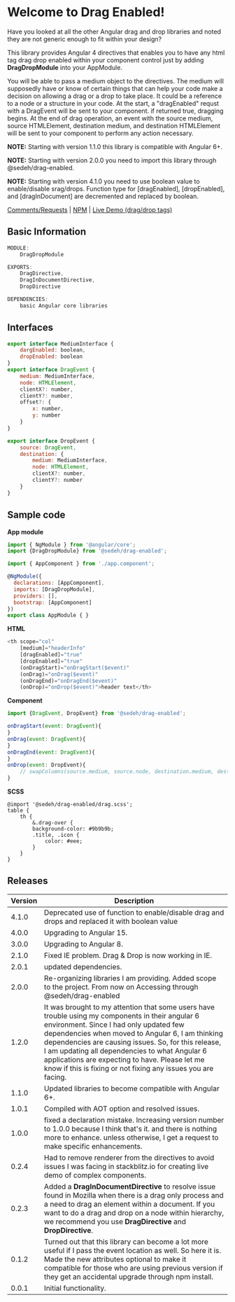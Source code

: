 
# Welcome to Drag Enabled!
Have you looked at all the other Angular drag and drop libraries and noted they are not generic enough to fit within your design?

This library provides Angular 4 directives that enables you to have any html tag drag drop enabled within your component control just by adding **DragDropModule** into your AppModule.

You will be able to pass a medium object to the directives. The medium will supposedly have or know of certain things that can help your code make a decision on allowing a drag or a drop to take place. It could be a reference to a node or a structure in your code. At the start, a "dragEnabled" requst with a DragEvent will be sent to your component. if returned true, dragging begins. At the end of drag operation, an event with the source medium, source HTMLElement, destination medium, and destination HTMLElement will be sent to your component to perform any action necessary.

**NOTE:** Starting with version 1.1.0 this library is compatible with Angular 6+.

**NOTE:** Starting with version 2.0.0 you need to import this library through @sedeh/drag-enabled.

**NOTE:** Starting with version 4.1.0 you need to use boolean value to enable/disable srag/drops. Function type for [dragEnabled], [dropEnabled], and [dragInDocument] are decremented and replaced by boolean.

[Comments/Requests](https://github.com/msalehisedeh/drag-enabled/issues) | 
[NPM](https://www.npmjs.com/package/@sedeh/drag-enabled) | 
[Live Demo (drag/drop tags)](https://tagbox.stackblitz.io)

## Basic Information

```javascript
MODULE:
	DragDropModule

EXPORTS:
	DragDirective,
	DragInDocumentDirective,
	DropDirective

DEPENDENCIES:
	basic Angular core libraries
```

## Interfaces

```javascript
export interface MediumInterface {
    dargEnabled: boolean,
    dropEnabled: boolean
}
export interface DragEvent {
	medium: MediumInterface,
	node: HTMLElement,
	clientX?: number,
	clientY?: number,
	offset?: {
		x: number,
		y: number
	}
}

export interface DropEvent {
	source: DragEvent,
	destination: {
		medium: MediumInterface,
		node: HTMLElement,
		clientX?: number,
		clientY?: number
	}
}
```

## Sample code

**App module**
```javascript
import { NgModule } from '@angular/core';
import {DragDropModule} from '@sedeh/drag-enabled';

import { AppComponent } from './app.component';

@NgModule({
  declarations: [AppComponent],
  imports: [DragDropModule],
  providers: [],
  bootstrap: [AppComponent]
})
export class AppModule { }
```

**HTML**
```javascript
<th scope="col"
	[medium]="headerInfo"
	[dragEnabled]="true"
	[dropEnabled]="true"
	(onDragStart)="onDragStart($event)"
	(onDrag)="onDrag($event)"
	(onDragEnd)="onDragEnd($event)"
	(onDrop)="onDrop($event)">header text</th>
```

**Component**
```javascript
import {DragEvent, DropEvent} from '@sedeh/drag-enabled';

onDragStart(event: DragEvent){
}
onDrag(event: DragEvent){
}
onDragEnd(event: DragEvent){
}
onDrop(event: DropEvent){
	// swapColumns(source.medium, source.node, destination.medium, destination.node);
}
```

**SCSS**
```
@import '@sedeh/drag-enabled/drag.scss';
table {
	th {
		&.drag-over {
		background-color: #9b9b9b;
		.title, .icon {
			color: #eee;
		}
	}
}
```

## Releases

| Version  |Description                                                                                                                                  |
|----------|---------------------------------------------------------------------------------------------------------------------------------------------|
|4.1.0     |Deprecated use of function to enable/disable drag and drops and replaced it with boolean value                                               |
|4.0.0     |Upgrading to Angular 15.                                                                                                                     |
|3.0.0     |Upgrading to Angular 8.                                                                                                                      |
|2.1.0     |Fixed IE problem. Drag & Drop is now working in IE.                                                                                          |
|2.0.1     |updated dependencies.                                                                                                                        |
|2.0.0     |Re-organizing libraries I am providing. Added scope to the project. From now on Accessing through @sedeh/drag-enabled                        |
|1.2.0     |It was brought to my attention that some users have trouble using my components in their angular 6 environment. Since I had only updated few dependencies when moved to Angular 6, I am thinking dependencies are causing issues. So, for this release, I am updating all dependencies to what Angular 6 applications are expecting to have. Please let me know if this is fixing or not fixing any issues you are facing. |
|1.1.0     |Updated libraries to become compatible with Angular 6+.                                                                                      |
|1.0.1     |Compiled with AOT option and resolved issues.                                                                                                |
|1.0.0     |fixed a declaration mistake. Increasing version number to 1.0.0 because I think that's it. and there is nothing more to enhance. unless otherwise, I get a request to make specific enhancements. |
|0.2.4     |Had to remove renderer from the directives to avoid issues I was facing in stackblitz.io for creating live demo of complex components.       |
|0.2.3     |Added a **DragInDocumentDirective** to resolve issue found in Mozilla when there is a drag only process and a need to drag an element within a document. If you want to do a drag and drop on a node within hierarchy, we recommend you use **DragDirective** and **DropDirective**. |
|0.1.2     |Turned out that this library can become a lot more useful if I pass the event location as well. So here it is. Made the new attributes optional to make it compatible for those who are using previous version if they get an accidental upgrade through npm install. |
|0.0.1     |Initial functionality.                                                                                                                       |
